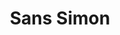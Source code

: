 ---
ee_id: '40'
site: '1'
type: '2'
long_id: 2004-014 Sans Simon
url: 2004-014-sans-simon
year: '2004'
medium: Performance for Simon and Garfunkel video, projector, and performer
commission:
add_credit:
dims:
pitch: "<p>Simon and Garfunkel minus Simon. </p>"
ps:
live_url:
related:
title: Sans Simon
youtube: '{"id":"Jol8UGT_ng4","url":"http:\/\/www.youtube.com\/embed\/Jol8UGT_ng4?rel=0&wmode=opaque&hd=1","width":"640","height":"480","type":"youtube","title":"Cory
  Arcangel - Sans Simon Live @ Columbia University - 2007","description":"Simon and
  Garfunkel w\/o","thumbnail_small":"http:\/\/img.youtube.com\/vi\/Jol8UGT_ng4\/2.jpg","thumbnail_large":"http:\/\/img.youtube.com\/vi\/Jol8UGT_ng4\/0.jpg","author":"coryarcangel","length":"230","embed":"%3Ciframe%20src%3D%22http%3A\/\/www.youtube.com\/embed\/Jol8UGT_ng4%3Frel%3D0%26wmode%3Dopaque%26hd%3D1%22%20border%3D%220%22%20height%3D%22480%22%20width%3D%22640%22%3E%3C\/iframe%3E"}

  '
imgs: sans-simon-2004-014-performanceview-columbia-database-HM.jpg
subheading: " (Performance) "
year2: '2004'
download:
add_credits:
related_code:
! '':
layout: things-i-made
---